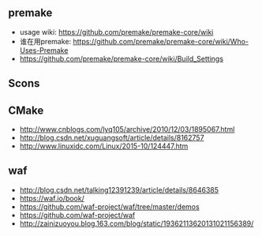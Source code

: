 ## premake
- usage wiki: https://github.com/premake/premake-core/wiki
- 谁在用premake: https://github.com/premake/premake-core/wiki/Who-Uses-Premake
- https://github.com/premake/premake-core/wiki/Build_Settings

## Scons

## CMake
- http://www.cnblogs.com/lyq105/archive/2010/12/03/1895067.html
- http://blog.csdn.net/xuguangsoft/article/details/8162757
- http://www.linuxidc.com/Linux/2015-10/124447.htm

## waf
- http://blog.csdn.net/talking12391239/article/details/8646385
- https://waf.io/book/
- https://github.com/waf-project/waf/tree/master/demos
- https://github.com/waf-project/waf
- http://zainizuoyou.blog.163.com/blog/static/19362113620131021156389/
